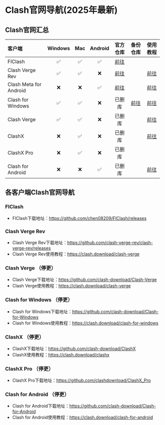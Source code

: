 # Clash官网导航(2025年最新)

## Clash官网汇总
|客户端|Windows|Mac|Android|官方仓库|备份仓库|使用教程|
|:--- |:---:|:---:|:---:|:---:|:---:|:---:| 
| FlClash |✅|✅|✅|[前往](https://github.com/chen08209/FlClash/releases)|||
| Clash Verge Rev| ✅|✅|❌|[前往](https://github.com/clash-verge-rev/clash-verge-rev/releases)||[前往](https://clash.download/clash-verge)|
| Clash Meta for Android |❌|❌|✅|[前往](https://github.com/MetaCubeX/ClashMetaForAndroid/releases)||[前往](https://clash.download/clash-meta-for-android)|
| Clash for Windows |✅|✅|❌|已删库|[前往](https://github.com/clash-download/clash-for-windows)|[前往](https://clash.download/clash-for-windows)|
| Clash Verge| ✅|✅|❌ |已删库||[前往](https://clash.download/clash-verge)|
| ClashX |❌|✅|❌|已删库||[前往](https://clash.download/clashx)|
| ClashX Pro |❌|✅|❌|已删库|||
| Clash for Android |❌|❌|✅|已删库||[前往](https://clash.download/clash-for-android)|

## 各客户端Clash官网导航

### FlClash
- FlClash下载地址：https://github.com/chen08209/FlClash/releases

### Clash Verge Rev
- Clash Verge Rev下载地址：https://github.com/clash-verge-rev/clash-verge-rev/releases
- Clash Verge Rev使用教程：https://clash.download/clash-verge

### Clash Verge （停更）
- Clash Verge下载地址：https://github.com/clash-download/Clash-Verge
- Clash Verge使用教程：https://clash.download/clash-verge

### Clash for Windows （停更）
- Clash for Windows下载地址：https://github.com/clash-download/Clash-for-Windows
- Clash for Windows使用教程：https://clash.download/clash-for-windows

### ClashX （停更）
- ClashX下载地址：https://github.com/clash-download/ClashX
- ClashX使用教程：https://clash.download/clashx

### ClashX Pro （停更）
- ClashX Pro下载地址：https://github.com/clashdownload/ClashX_Pro

### Clash for Android （停更）
- Clash for Android下载地址：https://github.com/clash-download/Clash-for-Android
- Clash for Android使用教程：https://clash.download/clash-for-android
